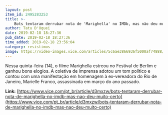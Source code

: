 ```yaml
---
layout: post
item_id: 2495283253
title: >-
    Bots tentaram derrubar nota de 'Marighella' no IMDb, mas não deu muito certo
author: Tatu D'Oquei
date: 2019-02-18 18:27:36
pub_date: 2019-02-18 18:27:36
time_added: 2019-02-18 23:56:04
category: resistimos
image: https://video-images.vice.com/articles/5c6ae3866936f5000af74888/lede/1550510967135-WhatsApp-Image-2019-02-18-at-140351-1.jpeg?crop=1xw:0.5847xh;0xw,0.2208xh&resize=1200:*
---
```


Nessa quinta-feira (14), o filme Marighella estreou no Festival de Berlim e ganhou bons elogios. A coletiva de imprensa adotou um tom político e contou com uma manifestação em homenagem à ex-vereadora do Rio de Janeiro, Marielle Franco, assassinada em março do ano passado.

**Link:** [https://www.vice.com/pt_br/article/d3mxzw/bots-tentaram-derrubar-nota-de-marighella-no-imdb-mas-nao-deu-muito-certo](https://www.vice.com/pt_br/article/d3mxzw/bots-tentaram-derrubar-nota-de-marighella-no-imdb-mas-nao-deu-muito-certo)

